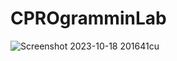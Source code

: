 # CPROgramminLab
![Screenshot 2023-10-18 201641cu](https://github.com/PiyushMalthonia/CPROgramminLab/assets/146948842/9b49f5b5-0ced-4c17-9775-6e9420334c08)
